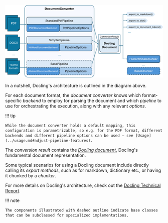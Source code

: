 ![docling_architecture](../assets/docling_arch.png)

In a nutshell, Docling's architecture is outlined in the diagram above.

For each document format, the *document converter* knows which format-specific *backend* to employ for parsing the document and which *pipeline* to use for orchestrating the execution, along with any relevant *options*.

!!! tip

    While the document converter holds a default mapping, this configuration is parametrizable, so e.g. for the PDF format, different backends and different pipeline options can be used — see [Usage](../usage.md#adjust-pipeline-features).

The *conversion result* contains the [*Docling document*](./docling_document.md), Docling's fundamental document representation.

Some typical scenarios for using a Docling document include directly calling its *export methods*, such as for markdown, dictionary etc., or having it chunked by a *chunker*.

For more details on Docling's architecture, check out the [Docling Technical Report](https://arxiv.org/abs/2408.09869).

!!! note

    The components illustrated with dashed outline indicate base classes that can be subclassed for specialized implementations.
